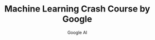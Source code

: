 ---
title: "Machine Learning Crash Course by Google"
description: "A self-study guide for aspiring machine learning practitioners, covering algorithms and practical applications."
topic: "AI & Machine Learning"
category: tutorial
author: "Google AI"
url: "https://developers.google.com/machine-learning/crash-course"
tags: ["machine-learning", "algorithms", "google", "free"]
difficulty: intermediate
publishedAt: 2025-10-16
---